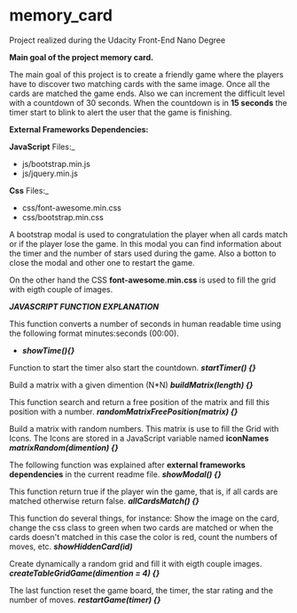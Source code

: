 # memory_card
Project realized during the Udacity Front-End Nano Degree

**Main goal of the project memory card.**

The main goal of this project is to create a friendly game where the players have to discover two matching cards with the same image. Once all the cards are matched the game ends. Also we can increment the difficult level with a countdown of 30 seconds. When the countdown is in **15 seconds** the timer start to blink to alert the user that the game is finishing.


**External Frameworks Dependencies:**

**JavaScript** Files:_
- js/bootstrap.min.js
- js/jquery.min.js

**Css** Files:_
- css/font-awesome.min.css
- css/bootstrap.min.css

A bootstrap modal is used to congratulation the player when all cards match or if the player lose the game. In this modal you can find information about the timer and the number of stars used during the game. Also a botton to close the modal and other one to restart the game. 


On the other hand the CSS **font-awesome.min.css** is used to fill the grid with eigth couple of images.


**_JAVASCRIPT FUNCTION EXPLANATION_**

This function converts a number of seconds in human readable time using the following format minutes:seconds (00:00).
- _**showTime(){}**_

Function to start the timer also start the countdown.
_**startTimer() {}**_

Build a matrix with a given dimention (N*N)
_**buildMatrix(length) {}**_

This function search and return a free position of the matrix and fill this position with a number.
_**randomMatrixFreePosition(matrix) {}**_

Build a matrix with random numbers. This matrix is use to fill the Grid with Icons.
The Icons are stored in a JavaScript variable named **iconNames**
_**matrixRandom(dimention) {}**_

The following function was explained after **external frameworks dependencies** in the current readme file.
_**showModal() {}**_

This function return true if the player win the game, that is, if all cards are matched otherwise return false.
_**allCardsMatch() {}**_

This function do several things, for instance: Show the image on the card, change the css class to green when two cards are matched or when the cards doesn't matched in this case the color is red, count the numbers of moves, etc.
_**showHiddenCard(id)**_

Create dynamically a random grid and fill it with eigth couple images.
_**createTableGridGame(dimention = 4) {}**_

The last function reset the game board, the timer, the star rating and the number of moves.
_**restartGame(timer) {}**_
